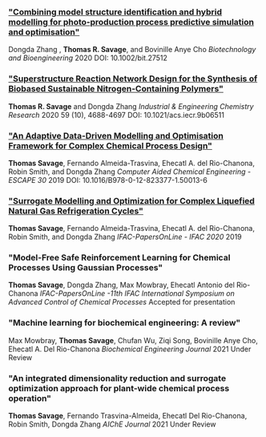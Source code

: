 
### [**"Combining model structure identification and hybrid modelling for photo‐production process predictive simulation and optimisation"** ](https://onlinelibrary.wiley.com/doi/full/10.1002/bit.27512)

Dongda Zhang , **Thomas R. Savage**, and Bovinille Anye Cho
_Biotechnology and Bioengineering_ 2020
DOI: 10.1002/bit.27512


### [**"Superstructure Reaction Network Design for the Synthesis of Biobased Sustainable Nitrogen-Containing Polymers"**](https://pubs.acs.org/doi/10.1021/acs.iecr.9b06511?goto=supporting-info)

**Thomas R. Savage** and Dongda Zhang
_Industrial & Engineering Chemistry Research_ 2020 59 (10), 4688-4697
DOI: 10.1021/acs.iecr.9b06511

### [**"An Adaptive Data-Driven Modelling and Optimisation Framework for Complex Chemical Process Design"**](https://www.sciencedirect.com/science/article/pii/B9780128233771500136)

**Thomas Savage**, Fernando Almeida-Trasvina, Ehecatl A. del Rio-Chanona, Robin Smith, and Dongda Zhang
_Computer Aided Chemical Engineering - ESCAPE 30_ 2019
DOI: 10.1016/B978-0-12-823377-1.50013-6

### [**"Surrogate Modelling and Optimization for Complex Liquefied Natural Gas Refrigeration Cycles"**](https://www.researchgate.net/publication/348713712_Surrogate_Modelling_and_Optimization_for_Complex_Liquefied_Natural_Gas_Refrigeration_Cycles)

**Thomas Savage**, Fernando Almeida-Trasvina, Ehecatl A. del Rio-Chanona, Robin Smith, and Dongda Zhang
_IFAC-PapersOnLine - IFAC 2020_ 2019

### "**Model-Free Safe Reinforcement Learning for Chemical Processes Using Gaussian Processes**"

**Thomas Savage**, Dongda Zhang, Max Mowbray, Ehecatl Antonio del Rio-Chanona
_IFAC-PapersOnLine -11th IFAC International Symposium on Advanced Control of Chemical Processes_ 
Accepted for presentation 

### **"Machine learning for biochemical engineering: A review"**

Max Mowbray, **Thomas Savage**, Chufan Wu, Ziqi Song, Bovinille Anye Cho, Ehecatl A. Del Rio-Chanona
_Biochemical Engineering Journal_ 2021
Under Review

### "An integrated dimensionality reduction and surrogate optimization approach for plant-wide chemical process operation"

**Thomas Savage**, Fernando Trasvina-Almeida, Ehecatl Del Rio-Chanona, Robin Smith, Dongda Zhang
_AIChE Journal_ 2021
Under Review



